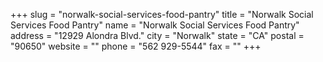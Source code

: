 +++
slug = "norwalk-social-services-food-pantry"
title = "Norwalk Social Services Food Pantry"
name = "Norwalk Social Services Food Pantry"
address = "12929 Alondra Blvd."
city = "Norwalk"
state = "CA"
postal = "90650"
website = ""
phone = "562 929-5544"
fax = ""
+++
